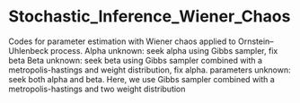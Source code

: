 # Stochastic_Inference_Wiener_Chaos
 Codes for parameter estimation with Wiener chaos applied to Ornstein–Uhlenbeck process.
Alpha unknown: seek alpha using Gibbs sampler, fix beta
Beta unknown: seek beta using Gibbs sampler combined with a metropolis-hastings and weight distribution, fix alpha.
parameters unknown: seek both alpha and beta. Here, we use Gibbs sampler combined with a metropolis-hastings and two weight distribution
